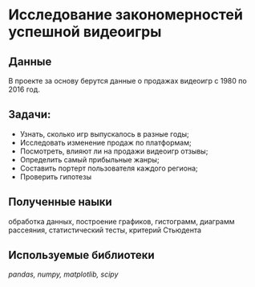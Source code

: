 # Исследование закономерностей успешной видеоигры
## Данные
В проекте за основу берутся данные о продажах видеоигр с 1980 по 2016 год.

## Задачи:
- Узнать, сколько игр выпускалось в разные годы;
- Исследовать изменение продаж по платформам;
- Посмотреть, влияют ли на продажи видеоигр отзывы;
- Определить самый прибыльные жанры;
- Составить портерт пользователя каждого региона;
- Проверить гипотезы

## Полученные наыки
обработка данных, построение графиков, гистограмм, диаграмм рассеяния, статистический тесты, критерий Стьюдента

## Используемые библиотеки
*pandas, numpy, matplotlib, scipy*
